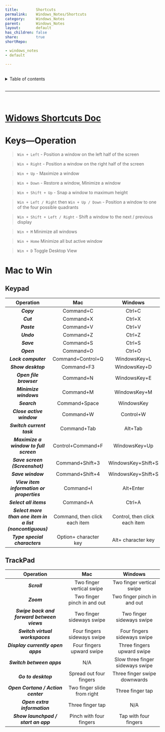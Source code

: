 ```yaml
---
title:        Shortcuts
permalink:    Windows_Notes/Shortcuts
category:     Windows_Notes
parent:       Windows_Notes
layout:       default
has_children: false
share:        true
shortRepo:

- windows_notes
- default

---
```


<br/>

<details markdown="block">    
<summary>    
Table of contents    
</summary>    
{: .text-delta }    
1. TOC    
{:toc}    
</details>

<br/>

---

<br/>

# [Widows Shortcuts Doc](https://support.microsoft.com/en-us/windows/keyboard-shortcuts-in-windows-dcc61a57-8ff0-cffe-9796-cb9706c75eec)

# Keys—Operation

> `Win + Left` - Position a window on the left half of the screen

> `Win + Right` - Position a window on the right half of the screen

> `Win + Up` - Maximize a window

> `Win + Down` - Restore a window, Minimize a window

> `Win + Shift + Up` - Snap a window to maximum height

> `Win + Left / Right` then `Win + Up / Down` - Position a window to one of the four possible quadrants

> `Win + Shift + Left / Right` - Shift a window to the next / previous display

> `Win + M` Minimize all windows

> `Win + Home` Minimize all but active window

> `Win + D` Toggle Desktop View

# Mac to Win

## Keypad

|                       **Operation**                       |            **Mac**            |          **Windows**          |
|:---------------------------------------------------------:|:-----------------------------:|:-----------------------------:|
|                        **_Copy_**                         |           Command+C           |            Ctrl+C             |
|                         **_Cut_**                         |           Command+X           |            Ctrl+X             |
|                        **_Paste_**                        |           Command+V           |            Ctrl+V             |
|                        **_Undo_**                         |           Command+Z           |            Ctrl+Z             |
|                        **_Save_**                         |           Command+S           |            Ctrl+S             |
|                        **_Open_**                         |           Command+O           |            Ctrl+O             |
|                    **_Lock computer_**                    |       Command+Control+Q       |         WindowsKey+L          |
|                    **_Show desktop_**                     |          Command+F3           |         WindowsKey+D          |
|                  **_Open file browser_**                  |           Command+N           |         WindowsKey+E          |
|                  **_Minimize windows_**                   |           Command+M           |         WindowsKey+M          |
|                       **_Search_**                        |         Command+Space         |          WindowsKey           |
|                 **_Close active window_**                 |           Command+W           |           Control+W           |
|                 **_Switch current task_**                 |          Command+Tab          |            Alt+Tab            |
|          **_Maximize a window to full screen_**           |       Control+Command+F       |         WindowsKey+Up         |
|              **_Save screen (Screenshot)_**               |        Command+Shift+3        |      WindowsKey+Shift+S       |
|                     **_Save window_**                     |        Command+Shift+4        |      WindowsKey+Shift+S       |
|         **_View item information or properties_**         |           Command+I           |           Alt+Enter           |
|                  **_Select all items_**                   |           Command+A           |            Ctrl+A             |
| **_Select more than one item in a list (noncontiguous)_** | Command, then click each item | Control, then click each item |
|               **_Type special characters_**               |     Option+ character key     |      Alt+ character key       |

## TrackPad

|               **Operation**                |           **Mac**           |           **Windows**            |
|:------------------------------------------:|:---------------------------:|:--------------------------------:|
|                **_Scroll_**                |  Two finger vertical swipe  |    Two finger vertical swipe     |
|                 **_Zoom_**                 | Two finger pinch in and out |   Two finger pinch in and out    |
| **_Swipe back and forward between views_** |  Two finger sideways swipe  |    Two finger sideways swipe     |
|      **_Switch virtual workspaces_**       | Four fingers sideways swipe |   Four fingers sideways swipe    |
|     **_Display currently open apps_**      |  Four fingers upward swipe  |    Three fingers upward swipe    |
|         **_Switch between apps_**          |             N/A             | Slow three finger sideways swipe |
|            **_Go to desktop_**             |   Spread out four fingers   |   Three finger swipe downwards   |
|     **_Open Cortana / Action center_**     | Two finger slide from right |         Three finger tap         |
|        **_Open extra information_**        |      Three finger tap       |               N/A                |
|    **_Show launchpad / start an app_**     |   Pinch with four fingers   |      Tap with four fingers       |